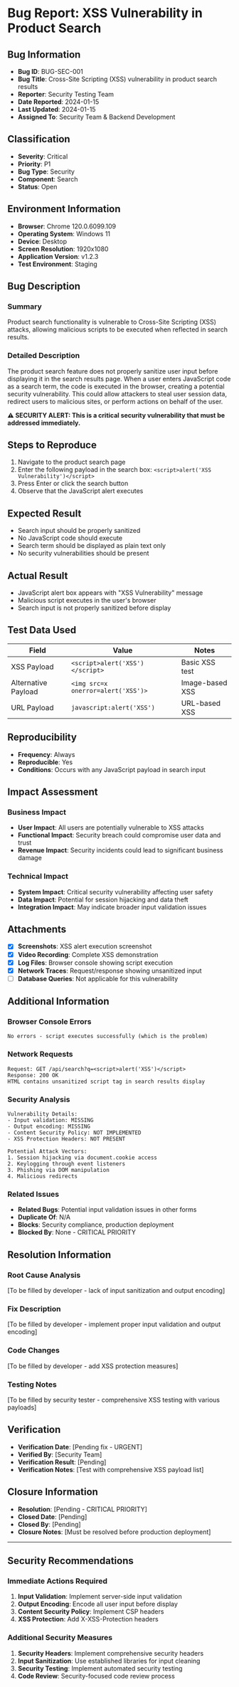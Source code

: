# Bug Report: XSS Vulnerability in Product Search

## Bug Information

- **Bug ID**: BUG-SEC-001
- **Bug Title**: Cross-Site Scripting (XSS) vulnerability in product search results
- **Reporter**: Security Testing Team
- **Date Reported**: 2024-01-15
- **Last Updated**: 2024-01-15
- **Assigned To**: Security Team & Backend Development

## Classification

- **Severity**: Critical
- **Priority**: P1
- **Bug Type**: Security
- **Component**: Search
- **Status**: Open

## Environment Information

- **Browser**: Chrome 120.0.6099.109
- **Operating System**: Windows 11
- **Device**: Desktop
- **Screen Resolution**: 1920x1080
- **Application Version**: v1.2.3
- **Test Environment**: Staging

## Bug Description

### Summary

Product search functionality is vulnerable to Cross-Site Scripting (XSS) attacks, allowing malicious scripts to be executed when reflected in search results.

### Detailed Description

The product search feature does not properly sanitize user input before displaying it in the search results page. When a user enters JavaScript code as a search term, the code is executed in the browser, creating a potential security vulnerability. This could allow attackers to steal user session data, redirect users to malicious sites, or perform actions on behalf of the user.

**⚠️ SECURITY ALERT: This is a critical security vulnerability that must be addressed immediately.**

## Steps to Reproduce

1. Navigate to the product search page
2. Enter the following payload in the search box: `<script>alert('XSS Vulnerability')</script>`
3. Press Enter or click the search button
4. Observe that the JavaScript alert executes

## Expected Result

- Search input should be properly sanitized
- No JavaScript code should execute
- Search term should be displayed as plain text only
- No security vulnerabilities should be present

## Actual Result

- JavaScript alert box appears with "XSS Vulnerability" message
- Malicious script executes in the user's browser
- Search input is not properly sanitized before display

## Test Data Used

| Field               | Value                              | Notes           |
| ------------------- | ---------------------------------- | --------------- |
| XSS Payload         | `<script>alert('XSS')</script>`    | Basic XSS test  |
| Alternative Payload | `<img src=x onerror=alert('XSS')>` | Image-based XSS |
| URL Payload         | `javascript:alert('XSS')`          | URL-based XSS   |

## Reproducibility

- **Frequency**: Always
- **Reproducible**: Yes
- **Conditions**: Occurs with any JavaScript payload in search input

## Impact Assessment

### Business Impact

- **User Impact**: All users are potentially vulnerable to XSS attacks
- **Functional Impact**: Security breach could compromise user data and trust
- **Revenue Impact**: Security incidents could lead to significant business damage

### Technical Impact

- **System Impact**: Critical security vulnerability affecting user safety
- **Data Impact**: Potential for session hijacking and data theft
- **Integration Impact**: May indicate broader input validation issues

## Attachments

- [x] **Screenshots**: XSS alert execution screenshot
- [x] **Video Recording**: Complete XSS demonstration
- [x] **Log Files**: Browser console showing script execution
- [x] **Network Traces**: Request/response showing unsanitized input
- [ ] **Database Queries**: Not applicable for this vulnerability

## Additional Information

### Browser Console Errors

```
No errors - script executes successfully (which is the problem)
```

### Network Requests

```
Request: GET /api/search?q=<script>alert('XSS')</script>
Response: 200 OK
HTML contains unsanitized script tag in search results display
```

### Security Analysis

```
Vulnerability Details:
- Input validation: MISSING
- Output encoding: MISSING
- Content Security Policy: NOT IMPLEMENTED
- XSS Protection Headers: NOT PRESENT

Potential Attack Vectors:
1. Session hijacking via document.cookie access
2. Keylogging through event listeners
3. Phishing via DOM manipulation
4. Malicious redirects
```

### Related Issues

- **Related Bugs**: Potential input validation issues in other forms
- **Duplicate Of**: N/A
- **Blocks**: Security compliance, production deployment
- **Blocked By**: None - CRITICAL PRIORITY

## Resolution Information

### Root Cause Analysis

[To be filled by developer - lack of input sanitization and output encoding]

### Fix Description

[To be filled by developer - implement proper input validation and output encoding]

### Code Changes

[To be filled by developer - add XSS protection measures]

### Testing Notes

[To be filled by security tester - comprehensive XSS testing with various payloads]

## Verification

- **Verification Date**: [Pending fix - URGENT]
- **Verified By**: [Security Team]
- **Verification Result**: [Pending]
- **Verification Notes**: [Test with comprehensive XSS payload list]

## Closure Information

- **Resolution**: [Pending - CRITICAL PRIORITY]
- **Closed Date**: [Pending]
- **Closed By**: [Pending]
- **Closure Notes**: [Must be resolved before production deployment]

---

## Security Recommendations

### Immediate Actions Required

1. **Input Validation**: Implement server-side input validation
2. **Output Encoding**: Encode all user input before display
3. **Content Security Policy**: Implement CSP headers
4. **XSS Protection**: Add X-XSS-Protection headers

### Additional Security Measures

1. **Security Headers**: Implement comprehensive security headers
2. **Input Sanitization**: Use established libraries for input cleaning
3. **Security Testing**: Implement automated security testing
4. **Code Review**: Security-focused code review process
